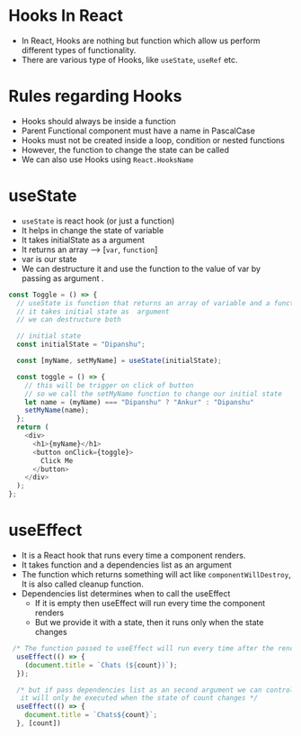 # Hooks In React
- In React, Hooks are nothing but function which allow us perform different types of functionality.
- There are various type of Hooks, like `useState`, `useRef` etc.

# Rules regarding Hooks
- Hooks should always be inside a function
- Parent Functional component must have a name in PascalCase
- Hooks must not be created inside a loop, condition or nested functions
- However, the function to change the state can be called 
- We can also use Hooks using `React.HooksName`

# useState
- `useState` is react hook (or just a function)
- It helps in change the state of variable
- It takes initialState as a argument
- It returns an array --> [`var`, `function`]
- var is our state 
- We can destructure it and use the function to the value of var by passing as argument .
```javascript
const Toggle = () => {
  // useState is function that returns an array of variable and a function
  // it takes initial state as  argument
  // we can destructure both

  // initial state
  const initialState = "Dipanshu";

  const [myName, setMyName] = useState(initialState);

  const toggle = () => {
    // this will be trigger on click of button
    // so we call the setMyName function to change our initial state
    let name = (myName) === "Dipanshu" ? "Ankur" : "Dipanshu"
    setMyName(name);
  };
  return (
    <div>
      <h1>{myName}</h1>
      <button onClick={toggle}>
        Click Me
      </button>
    </div>
  );
};
```
# useEffect
- It is a React hook that runs every time a component renders.
- It takes function and a dependencies list as an argument
- The function which returns something will act like `componentWillDestroy`, It is also called cleanup function.
- Dependencies list determines when to call the useEffect 
  - If it is empty then useEffect will run every time the component renders
  - But we provide it with a state, then it runs only when the state changes

```javascript
 /* The function passed to useEffect will run every time after the render is committed to the screen. */
  useEffect(() => {
    (document.title = `Chats (${count})`);
  });

  /* but if pass dependencies list as an second argument we can control the call of useEffect
   it will only be executed when the state of count changes */
  useEffect(() => {
    document.title = `Chats${count}`; 
  }, [count])


```